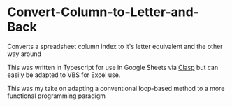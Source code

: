 # Convert-Column-to-Letter-and-Back

Converts a spreadsheet column index to it's letter equivalent and the other way around

This was written in Typescript for use in Google Sheets via [Clasp](https://github.com/google/clasp) but can easily be adapted to VBS for Excel use.

This was my take on adapting a conventional loop-based method to a more functional programming paradigm
